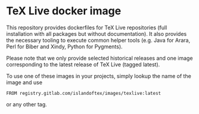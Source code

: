# TeX Live docker image

This repository provides dockerfiles for TeX Live repositories (full
installation with all packages but without documentation). It also
provides the necessary tooling to execute common helper tools (e.g.
Java for Arara, Perl for Biber and Xindy, Python for Pygments).

Please note that we only provide selected historical releases and one
image corresponding to the latest release of TeX Live (tagged latest).

To use one of these images in your projects, simply lookup the name of
the image and use

    FROM registry.gitlab.com/islandoftex/images/texlive:latest

or any other tag.
